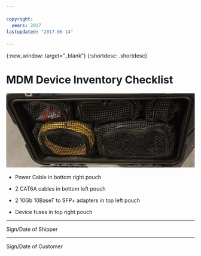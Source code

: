 ```yaml
---

copyright:
  years: 2017
lastupdated: "2017-06-14"

---
```

{:new_window: target="_blank"}
{:shortdesc: .shortdesc}

# MDM Device Inventory Checklist


![MDM Device Inventory](/images/MDMDeviceInventory.png)

-	Power Cable in bottom right pouch

-	2 CAT6A cables in bottom left pouch

-	2 10Gb 10BaseT to SFP+ adapters in top left pouch

-	Device fuses in top right pouch

   
   
   

 
   
  
   
    
    
________________________________________________________________ 
Sign/Date of Shipper


________________________________________________________________ 
Sign/Date of Customer
